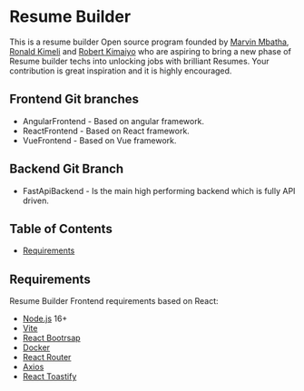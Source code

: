 Resume Builder
==========

This is a resume builder Open source program founded by [Marvin Mbatha][marvinmbatha], [Ronald Kimeli][ronaldkimeli] and [Robert Kimaiyo][robertkimaiyo] who are aspiring to bring a new phase of Resume builder techs into unlocking jobs with brilliant Resumes. Your contribution is great inspiration and it is highly encouraged.

Frontend Git branches
-----------------

* AngularFrontend - Based on angular framework.
* ReactFrontend - Based on React framework.
* VueFrontend - Based on Vue framework.

Backend Git Branch
------------------

* FastApiBackend - Is the main high performing backend which is fully API driven.

Table of Contents
-----------------

* [Requirements](#requirements)

Requirements
------------

Resume Builder Frontend requirements based on React:

* [Node.js][node] 16+
* [Vite][vite]
* [React Bootrsap][react_bootstrap]
* [Docker][docker]
* [React Router][react_router_dom]
* [Axios][axios]
* [React Toastify][toastify]

[node]: https://nodejs.org
[vite]: https://vitejs.dev
[react_bootstrap]: https://react-bootstrap.netlify.app
[docker]: https://www.docker.com
[react_router_dom]: https://reactrouter.com
[axios]: https://axios-http.com/docs/intro
[toastify]: https://fkhadra.github.io/react-toastify/introduction
[ronaldkimeli]: https://github.com/KimelirR
[marvinmbatha]: https://github.com/Mbatha-Marvin/
[robertkimaiyo]: https://github.com/robert5313
